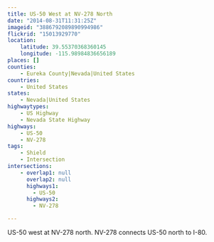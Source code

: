 ```yaml
---
title: US-50 West at NV-278 North
date: "2014-08-31T11:31:25Z"
imageid: "3886792089890994986"
flickrid: "15013929770"
location:
    latitude: 39.55370368360145
    longitude: -115.98984836656189
places: []
counties:
    - Eureka County|Nevada|United States
countries:
    - United States
states:
    - Nevada|United States
highwaytypes:
    - US Highway
    - Nevada State Highway
highways:
    - US-50
    - NV-278
tags:
    - Shield
    - Intersection
intersections:
    - overlap1: null
      overlap2: null
      highways1:
        - US-50
      highways2:
        - NV-278

---
```

US-50 west at NV-278 north.  NV-278 connects US-50 north to I-80.